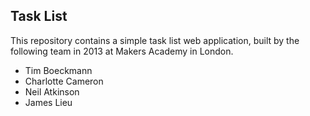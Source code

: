 Task List
---------

This repository contains a simple task list web application, built by the following team in 2013 at Makers Academy in London. 
 
  * Tim Boeckmann
  * Charlotte Cameron
  * Neil Atkinson
  * James Lieu
